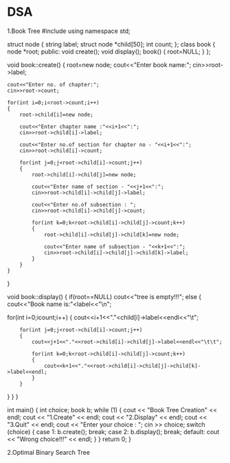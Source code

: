 # DSA
1.Book Tree
#include<iostream>
using namespace std;

struct node
{
 string label;
 struct node *child[50];
 int count;
};
class book
{
 node *root;
 public:
  void create();
  void display();
  book()
  {
   root=NULL;
  }
};

void book::create()
{
    root=new node;
    cout<<"Enter book name:";
    cin>>root->label;

    cout<<"Enter no. of chapter:";
    cin>>root->count;
    
    for(int i=0;i<root->count;i++)
    {
        root->child[i]=new node;

        cout<<"Enter chapter name :"<<i+1<<":";
        cin>>root->child[i]->label;

        cout<<"Enter no.of section for chapter no - "<<i+1<<":";
        cin>>root->child[i]->count;

        for(int j=0;j<root->child[i]->count;j++)
        {  
            root->child[i]->child[j]=new node;
            
            cout<<"Enter name of section - "<<j+1<<":";
            cin>>root->child[i]->child[j]->label;

            cout<<"Enter no.of subsection : ";
            cin>>root->child[i]->child[j]->count;

            for(int k=0;k<root->child[i]->child[j]->count;k++)
            {
                root->child[i]->child[j]->child[k]=new node;
            
                cout<<"Enter name of subsection - "<<k+1<<":";
                cin>>root->child[i]->child[j]->child[k]->label;
            }
        }
    }
}

void book::display()
{
 if(root==NULL)
   cout<<"tree is empty!!!";
 else
  {
   cout<<"Book name is:"<<root->label<<"\n";

   for(int i=0;i<root->count;i++)
   {
        cout<<i+1<<"."<<root->child[i]->label<<endl<<"\t";

        for(int j=0;j<root->child[i]->count;j++)
        {
            cout<<j+1<<"."<<root->child[i]->child[j]->label<<endl<<"\t\t";
        
            for(int k=0;k<root->child[i]->child[j]->count;k++)
            {
                cout<<k+1<<"."<<root->child[i]->child[j]->child[k]->label<<endl;
            }
        }
   }
 }
}

int main()
{
    int choice;
    book b;
    while (1)
    {
        cout << "Book Tree Creation" << endl;
        cout << "1.Create" << endl;
        cout << "2.Display" << endl;
        cout << "3.Quit" << endl;
        cout << "Enter your choice : ";
        cin >> choice;
        switch (choice)
        {
            case 1:
                b.create();
                break;
            case 2:
                b.display();
                break;
            default:
                cout << "Wrong choice!!!" << endl;
        }
    }
    return 0;
}       
    

2.Optimal Binary Search Tree
